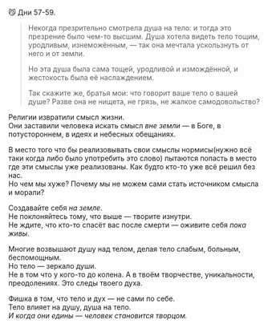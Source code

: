 😼 Дни 57-59.

> Некогда презрительно смотрела душа на тело: и тогда это презрение было чем-то высшим. Душа хотела видеть тело тощим, уродливым, изнеможённым, — так она мечтала ускользнуть от него и от земли.
> 
> Но эта душа была сама тощей, уродливой и измождённой, и жестокость была её наслаждением.
> 
> Так скажите же, братья мои: что говорит ваше тело о вашей душе? Разве она не нищета, не грязь, не жалкое самодовольство?

Религии извратили смысл жизни.  
Они заставили человека искать смысл _вне земли_ — в Боге, в потустороннем, в идеях и небесных обещаниях. 

В место того что бы реализовывать свои смыслы нормисы(нужно всё таки когда либо было употребить это слово) пытаются попасть в место где эти смыслы уже реализованы.
Как будто кто-то уже всё решил без нас.  
Но чем мы хуже? Почему мы не можем сами стать источником смысла и морали?

Создавайте себя _на земле_.  
Не поклоняйтесь тому, что выше — творите изнутри.  
Не ждите, что кто-то спасёт вас после смерти — оживите себя _пока живы_.

Многие возвышают душу над телом, делая тело слабым, больным, беспомощным.  
Но тело — зеркало души.  
Не в том что у кого-то до колена.
А в твоём творчестве, уникальности, преодолениях. Это следы твоего духа.

Фишка в том, что тело и дух — не сами по себе.  
Тело влияет на душу, душа на тело.  
_И когда они едины — человек становится творцом._
